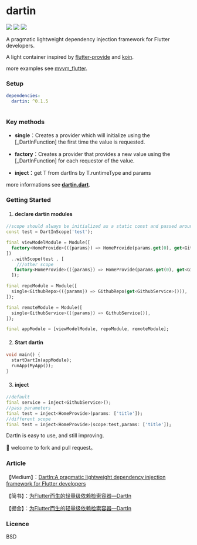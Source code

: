 # dartin

![](https://img.shields.io/badge/build-passing-brightgreen.svg) [![](https://img.shields.io/badge/pub-v0.1.0-blue.svg)](https://pub.dartlang.org/packages/dartin)  ![](https://img.shields.io/badge/support-dart|flutter-red.svg)

A pragmatic lightweight dependency injection framework for Flutter developers.

 A light container inspired by [flutter-provide](https://github.com/google/flutter-provide) and [koin](https://github.com/InsertKoinIO/koin).

more examples see  [mvvm_flutter](https://github.com/ditclear/mvvm_flutter).

### Setup

```yaml
dependencies:
  dartin: ^0.1.5
  
```

### Key methods

- **single**：Creates a provider which will initialize using the [_DartInFunction]
  the first time the value is requested.

- **factory**：Creates a provider that provides a new value using the [_DartInFunction] for each
   requestor of the value.
- **inject<T>**：get T  from dartIns by T.runtimeType and params

more informations see [**dartin.dart**](https://github.com/ditclear/dartin/blob/master/lib/dartin.dart).

### Getting Started

1. #### declare  dartin modules

```dart
//scope should always be initialized as a static const and passed around.
const test = DartInScope('test');

final viewModelModule = Module([
  factory<HomeProvide>(({params}) => HomeProvide(params.get(0), get<GithubRepo>())),
])
  ..withScope(test , [
    ///other scope
   factory<HomeProvide>(({params}) => HomeProvide(params.get(0), get<GithubRepo>())),
  ]);

final repoModule = Module([
  single<GithubRepo>(({params}) => GithubRepo(get<GithubService>())),
]);

final remoteModule = Module([
  single<GithubService>(({params}) => GithubService()),
]);

final appModule = [viewModelModule, repoModule, remoteModule];

```

2. #### Start dartin

```dart
void main() {
  startDartIn(appModule);
  runApp(MyApp());
}
```

3. #### inject

```dart
//default
final service = inject<GithubService>();
//pass parameters
final test = inject<HomeProvide>(params: ['title']);
//different scope
final test = inject<HomeProvide>(scope:test,params: ['title']);

```

DartIn is easy to use, and still improving.

🍺 welcome to fork and pull request。

### Article

【Medium】：[DartIn:A pragmatic lightweight dependency injection framework for Flutter developers](https://medium.com/@ditclear/dartin-a-pragmatic-lightweight-dependency-injection-framework-for-flutter-developers-bbb57c47b31f)

【简书】：[为Flutter而生的轻量级依赖检索容器—DartIn](https://www.jianshu.com/p/a13d38ba617f)

【掘金】：[为Flutter而生的轻量级依赖检索容器—DartIn](https://juejin.im/post/5c95b7c2f265da60cc02b258)

### Licence

BSD